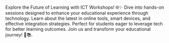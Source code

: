 Explore the Future of Learning with ICT Workshops! 
🌐✨ Dive into hands-on sessions designed to enhance your educational experience through technology. Learn about the latest in online tools, smart devices, and effective integration strategies. Perfect for students eager to leverage tech for better learning outcomes. Join us and transform your educational journey! 🚀📚.
